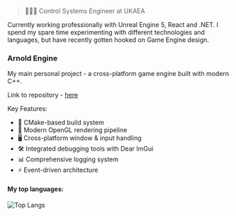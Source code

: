 > 👨🏻‍💻 Control Systems Engineer at UKAEA

Currently working professionally with Unreal Engine 5, React and .NET. I spend my spare time experimenting with different technologies and languages, but have recently gotten hooked on Game Engine design.

### Arnold Engine

My main personal project - a cross-platform game engine built with modern C++.

Link to repository - [here](https://github.com/DavidJCottrell/ArnoldEngine)

Key Features:

- 🔧 CMake-based build system
- 🎨 Modern OpenGL rendering pipeline
- 🖥️ Cross-platform window & input handling
- 🛠️ Integrated debugging tools with Dear ImGui
- 📊 Comprehensive logging system
- ⚡ Event-driven architecture

#### My top languages:

![Top Langs](https://github-readme-stats.vercel.app/api/top-langs/?username=davidjcottrell&exclude_repo=stroke-prediction-model,digit-predictor&theme=tokyonight&layout=compact)
